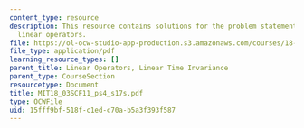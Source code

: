 ```yaml
---
content_type: resource
description: This resource contains solutions for the problem statements related to
  linear operators.
file: https://ol-ocw-studio-app-production.s3.amazonaws.com/courses/18-03sc-differential-equations-fall-2011/15fff9bf518fc1edc70ab5a3f393f587_MIT18_03SCF11_ps4_s17s.pdf
file_type: application/pdf
learning_resource_types: []
parent_title: Linear Operators, Linear Time Invariance
parent_type: CourseSection
resourcetype: Document
title: MIT18_03SCF11_ps4_s17s.pdf
type: OCWFile
uid: 15fff9bf-518f-c1ed-c70a-b5a3f393f587
---
```

